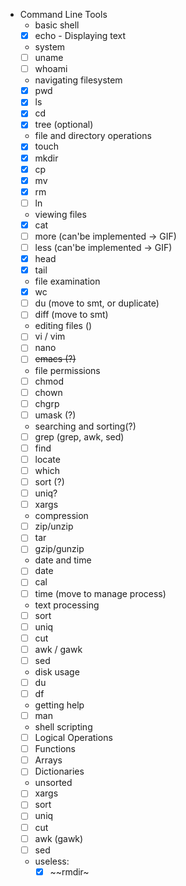 - Command Line Tools
  - basic shell
   - [x] echo - Displaying text
  - system
   - [ ] uname
   - [ ] whoami
  - navigating filesystem
   - [x] pwd
   - [x] ls
   - [x] cd
   - [x] tree (optional)
  - file and directory operations
   - [x] touch
   - [x] mkdir
   - [x] cp
   - [x] mv
   - [x] rm
   - [ ] ln
  - viewing files
   - [x] cat
   - [ ] more (can'be implemented -> GIF)
   - [ ] less (can'be implemented -> GIF)
   - [x] head
   - [x] tail
  - file examination
   - [x] wc
   - [ ] du (move to smt, or duplicate)
   - [ ] diff (move to smt)    
  - editing files ()
   - [ ] vi / vim
   - [ ] nano
   - [ ] ~~emacs (?)~~
  - file permissions
   - [ ] chmod
   - [ ] chown
   - [ ] chgrp
   - [ ] umask (?)
  - searching and sorting(?)
   - [ ] grep (grep, awk, sed)
   - [ ] find
   - [ ] locate
   - [ ] which
   - [ ] sort (?)
   - [ ] uniq?
   - [ ] xargs 
  - compression
   - [ ] zip/unzip
   - [ ] tar
   - [ ] gzip/gunzip
  - date and time
   - [ ] date
   - [ ] cal
   - [ ] time (move to manage process)
  - text processing
   - [ ] sort
   - [ ] uniq
   - [ ] cut   
   - [ ] awk / gawk
   - [ ] sed
  - disk usage
   - [ ] du
   - [ ] df
  - getting help
   - [ ] man
        
  -  shell scripting
   - [ ] Logical Operations 
   - [ ] Functions
   - [ ] Arrays
   - [ ] Dictionaries
   
  - unsorted
   - [ ] xargs
   - [ ] sort
   - [ ] uniq
   - [ ] cut   
   - [ ] awk (gawk)
   - [ ] sed
   
  - useless:
    - [x] ~~rmdir~